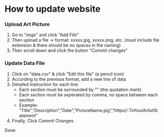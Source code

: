 # How to update website

### Upload Art Picture
1. Go to "imgs" and click "Add File"
2. Then upload a file -> format: xxxxx.jpg, xxxxx.png, etc. (must include file extension & there should be no spaces in the naming)
3. Then scroll down and click the button "Commit changes"

### Update Data File
1. Click on "data.csv" & click "Edit this file" (a pencil icon)
2. According to the previous format, add a new line of data
3. Detailed Instruction for each line:
    - Each section must be surrounded by "" (the quotation mark)
    - Each section must be seperated by comma, no space between each section
    - Example: "Title","Description","Date","PictureName.jpg","https//:ToYourArtistStatement"
4. Finally, Click Commit Changes

Done